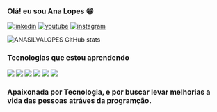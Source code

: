 ### Olá! eu sou Ana Lopes 😁

[![linkedin](https://img.shields.io/badge/LinkedIn-0077B5?style=for-the-badge&logo=linkedin&logoColor=white)](https://www.linkedin.com/in/ana-lucia-lopes-15995021a/)
[![youtube](https://img.shields.io/badge/YouTube-FF0000?style=for-the-badge&logo=youtube&logoColor=white)](https://)
[![instagram](https://img.shields.io/badge/Instagram-E4405F?style=for-the-badge&logo=instagram&logoColor=white)](https://insagram.com/analuhls)


![ANASILVALOPES GitHub stats](https://github-readme-stats.vercel.app/api?username=anasilvalopes&show_icons=true&theme=synthwave)

### Tecnologias que estou aprendendo


<img src="https://img.shields.io/badge/HTML5-E34F26?style=for-the-badge&logo=html5&logoColor=white">
<img src="https://img.shields.io/badge/CSS3-1572B6?style=for-the-badge&logo=css3&logoColor=white">
<img src="https://img.shields.io/badge/Python-14354C?style=for-the-badge&logo=python&logoColor=white">
<img src="https://img.shields.io/badge/JavaScript-323330?style=for-the-badge&logo=javascript&logoColor=F7DF1E">
<img src="https://img.shields.io/badge/C-00599C?style=for-the-badge&logo=c&logoColor=white">
<img src="https://img.shields.io/badge/C%23-239120?style=for-the-badge&logo=c-sharp&logoColor=white">

###
###
###

### Apaixonada por Tecnologia, e por buscar levar melhorias a vida das pessoas atráves da programção.



      
      
            
          
      

      
      
      
      
          
          


            
            
            
            
          
          
          

          
            
            
          
            
            
          
          
          


